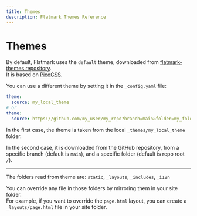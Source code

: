 ```yaml
---
title: Themes
description: Flatmark Themes Reference
---
```


# Themes

By default, Flatmark uses the `default` theme, downloaded from [flatmark-themes repository](https://github.com/sake92/flatmark-themes).  
It is based on [PicoCSS](https://picocss.com/docs/conditional).

You can use a different theme by setting it in the `_config.yaml` file:

```yaml
theme:
  source: my_local_theme
# or
theme:
  source: https://github.com/my_user/my_repo?branch=main&folder=my_folder
```

In the first case, the theme is taken from the local `_themes/my_local_theme` folder.  

In the second case, it is downloaded from the GitHub repository,
from a specific branch (default is `main`),
and a specific folder (default is repo root `/`).

---
The folders read from theme are: `static`, `_layouts`, `_includes`, `_i18n`

You can override any file in those folders by mirroring them in your site folder.  
For example, if you want to override the `page.html` layout, you can create a `_layouts/page.html` file in your site folder.



